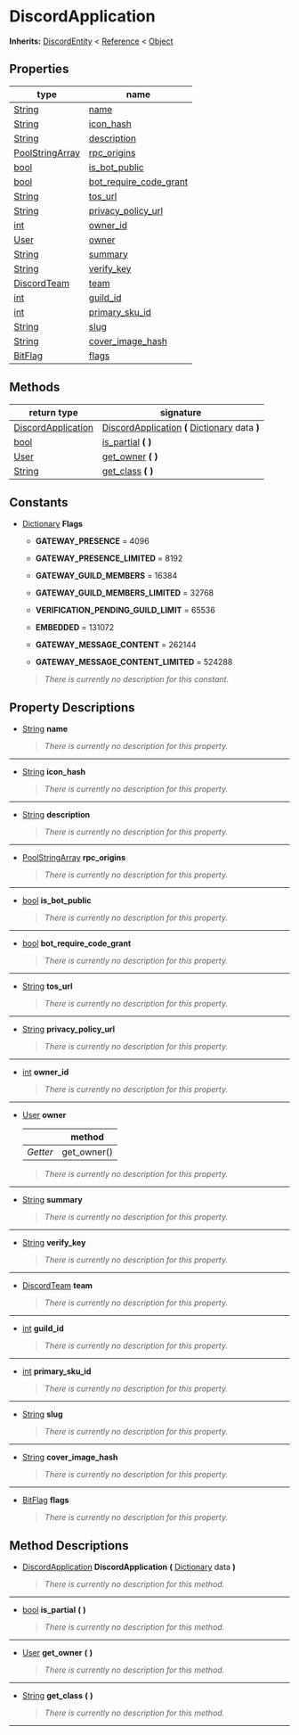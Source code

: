   
# DiscordApplication
  
**Inherits:** [DiscordEntity](./class_discordentity.md) < [Reference](https://docs.godotengine.org/en/3.5/classes/class_reference.html) < [Object](https://docs.godotengine.org/en/3.5/classes/class_object.html)  
  
  
## Properties
  
| type                                                                                      | name                                                          |
|-------------------------------------------------------------------------------------------|---------------------------------------------------------------|
| [String](https://docs.godotengine.org/en/3.5/classes/class_string.html)                   | [name](#property-name)                                        |
| [String](https://docs.godotengine.org/en/3.5/classes/class_string.html)                   | [icon\_hash](#property-icon-hash)                             |
| [String](https://docs.godotengine.org/en/3.5/classes/class_string.html)                   | [description](#property-description)                          |
| [PoolStringArray](https://docs.godotengine.org/en/3.5/classes/class_poolstringarray.html) | [rpc\_origins](#property-rpc-origins)                         |
| [bool](https://docs.godotengine.org/en/3.5/classes/class_bool.html)                       | [is\_bot\_public](#property-is-bot-public)                    |
| [bool](https://docs.godotengine.org/en/3.5/classes/class_bool.html)                       | [bot\_require\_code\_grant](#property-bot-require-code-grant) |
| [String](https://docs.godotengine.org/en/3.5/classes/class_string.html)                   | [tos\_url](#property-tos-url)                                 |
| [String](https://docs.godotengine.org/en/3.5/classes/class_string.html)                   | [privacy\_policy\_url](#property-privacy-policy-url)          |
| [int](https://docs.godotengine.org/en/3.5/classes/class_int.html)                         | [owner\_id](#property-owner-id)                               |
| [User](./class_user.md)                                                                   | [owner](#property-owner)                                      |
| [String](https://docs.godotengine.org/en/3.5/classes/class_string.html)                   | [summary](#property-summary)                                  |
| [String](https://docs.godotengine.org/en/3.5/classes/class_string.html)                   | [verify\_key](#property-verify-key)                           |
| [DiscordTeam](./class_discordteam.md)                                                     | [team](#property-team)                                        |
| [int](https://docs.godotengine.org/en/3.5/classes/class_int.html)                         | [guild\_id](#property-guild-id)                               |
| [int](https://docs.godotengine.org/en/3.5/classes/class_int.html)                         | [primary\_sku\_id](#property-primary-sku-id)                  |
| [String](https://docs.godotengine.org/en/3.5/classes/class_string.html)                   | [slug](#property-slug)                                        |
| [String](https://docs.godotengine.org/en/3.5/classes/class_string.html)                   | [cover\_image\_hash](#property-cover-image-hash)              |
| [BitFlag](./class_bitflag.md)                                                             | [flags](#property-flags)                                      |  
  
## Methods
  
| return type                                                             | signature                                                                                                                                         |
|-------------------------------------------------------------------------|---------------------------------------------------------------------------------------------------------------------------------------------------|
| [DiscordApplication](./class_discordapplication.md)                     | [DiscordApplication](#method-DiscordApplication) **(** [Dictionary](https://docs.godotengine.org/en/3.5/classes/class_dictionary.html) data **)** |
| [bool](https://docs.godotengine.org/en/3.5/classes/class_bool.html)     | [is\_partial](#method-is-partial) **(**  **)**                                                                                                    |
| [User](./class_user.md)                                                 | [get\_owner](#method-get-owner) **(**  **)**                                                                                                      |
| [String](https://docs.godotengine.org/en/3.5/classes/class_string.html) | [get\_class](#method-get-class) **(**  **)**                                                                                                      |  
  
## Constants
  
- [Dictionary](https://docs.godotengine.org/en/3.5/classes/class_dictionary.html) **Flags**  
  
	- **GATEWAY\_PRESENCE** = 4096  

	- **GATEWAY\_PRESENCE\_LIMITED** = 8192  

	- **GATEWAY\_GUILD\_MEMBERS** = 16384  

	- **GATEWAY\_GUILD\_MEMBERS\_LIMITED** = 32768  

	- **VERIFICATION\_PENDING\_GUILD\_LIMIT** = 65536  

	- **EMBEDDED** = 131072  

	- **GATEWAY\_MESSAGE\_CONTENT** = 262144  

	- **GATEWAY\_MESSAGE\_CONTENT\_LIMITED** = 524288  

  
	> *There is currently no description for this constant.*
  
  
## Property Descriptions
  
- <a name="property-name"></a>[String](https://docs.godotengine.org/en/3.5/classes/class_string.html) **name**  
  
	> *There is currently no description for this property.*  
________________

- <a name="property-icon-hash"></a>[String](https://docs.godotengine.org/en/3.5/classes/class_string.html) **icon_hash**  
  
	> *There is currently no description for this property.*  
________________

- <a name="property-description"></a>[String](https://docs.godotengine.org/en/3.5/classes/class_string.html) **description**  
  
	> *There is currently no description for this property.*  
________________

- <a name="property-rpc-origins"></a>[PoolStringArray](https://docs.godotengine.org/en/3.5/classes/class_poolstringarray.html) **rpc_origins**  
  
	> *There is currently no description for this property.*  
________________

- <a name="property-is-bot-public"></a>[bool](https://docs.godotengine.org/en/3.5/classes/class_bool.html) **is_bot_public**  
  
	> *There is currently no description for this property.*  
________________

- <a name="property-bot-require-code-grant"></a>[bool](https://docs.godotengine.org/en/3.5/classes/class_bool.html) **bot_require_code_grant**  
  
	> *There is currently no description for this property.*  
________________

- <a name="property-tos-url"></a>[String](https://docs.godotengine.org/en/3.5/classes/class_string.html) **tos_url**  
  
	> *There is currently no description for this property.*  
________________

- <a name="property-privacy-policy-url"></a>[String](https://docs.godotengine.org/en/3.5/classes/class_string.html) **privacy_policy_url**  
  
	> *There is currently no description for this property.*  
________________

- <a name="property-owner-id"></a>[int](https://docs.godotengine.org/en/3.5/classes/class_int.html) **owner_id**  
  
	> *There is currently no description for this property.*  
________________

- 	<a name="property-owner"></a>[User](./class_user.md) **owner**  
	  
	|          | method       |
	|----------|--------------|
	| *Getter* | get\_owner() |  
  
	> *There is currently no description for this property.*  
________________

- <a name="property-summary"></a>[String](https://docs.godotengine.org/en/3.5/classes/class_string.html) **summary**  
  
	> *There is currently no description for this property.*  
________________

- <a name="property-verify-key"></a>[String](https://docs.godotengine.org/en/3.5/classes/class_string.html) **verify_key**  
  
	> *There is currently no description for this property.*  
________________

- <a name="property-team"></a>[DiscordTeam](./class_discordteam.md) **team**  
  
	> *There is currently no description for this property.*  
________________

- <a name="property-guild-id"></a>[int](https://docs.godotengine.org/en/3.5/classes/class_int.html) **guild_id**  
  
	> *There is currently no description for this property.*  
________________

- <a name="property-primary-sku-id"></a>[int](https://docs.godotengine.org/en/3.5/classes/class_int.html) **primary_sku_id**  
  
	> *There is currently no description for this property.*  
________________

- <a name="property-slug"></a>[String](https://docs.godotengine.org/en/3.5/classes/class_string.html) **slug**  
  
	> *There is currently no description for this property.*  
________________

- <a name="property-cover-image-hash"></a>[String](https://docs.godotengine.org/en/3.5/classes/class_string.html) **cover_image_hash**  
  
	> *There is currently no description for this property.*  
________________

- <a name="property-flags"></a>[BitFlag](./class_bitflag.md) **flags**  
  
	> *There is currently no description for this property.*
  
  
## Method Descriptions
  
- <a name="method-DiscordApplication"></a>[DiscordApplication](./class_discordapplication.md) **DiscordApplication** **(** [Dictionary](https://docs.godotengine.org/en/3.5/classes/class_dictionary.html) data **)**  
  
	> *There is currently no description for this method.*  
________________

- <a name="method-is-partial"></a>[bool](https://docs.godotengine.org/en/3.5/classes/class_bool.html) **is\_partial** **(**  **)**  
  
	> *There is currently no description for this method.*  
________________

- <a name="method-get-owner"></a>[User](./class_user.md) **get\_owner** **(**  **)**  
  
	> *There is currently no description for this method.*  
________________

- <a name="method-get-class"></a>[String](https://docs.godotengine.org/en/3.5/classes/class_string.html) **get\_class** **(**  **)**  
  
	> *There is currently no description for this method.*  
________________

  
